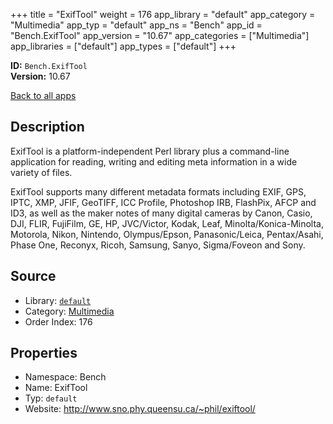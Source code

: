 ﻿+++
title = "ExifTool"
weight = 176
app_library = "default"
app_category = "Multimedia"
app_typ = "default"
app_ns = "Bench"
app_id = "Bench.ExifTool"
app_version = "10.67"
app_categories = ["Multimedia"]
app_libraries = ["default"]
app_types = ["default"]
+++

**ID:** `Bench.ExifTool`  
**Version:** 10.67  
<!--more-->

[Back to all apps](/apps/)

## Description
ExifTool is a platform-independent Perl library plus a command-line application
for reading, writing and editing meta information in a wide variety of files.

ExifTool supports many different metadata formats including
EXIF, GPS, IPTC, XMP, JFIF, GeoTIFF, ICC Profile, Photoshop IRB, FlashPix, AFCP and ID3,
as well as the maker notes of many digital cameras by
Canon, Casio, DJI, FLIR, FujiFilm, GE, HP, JVC/Victor, Kodak, Leaf,
Minolta/Konica-Minolta, Motorola, Nikon, Nintendo, Olympus/Epson, Panasonic/Leica,
Pentax/Asahi, Phase One, Reconyx, Ricoh, Samsung, Sanyo, Sigma/Foveon and Sony.

## Source

* Library: [`default`](/app_libraries/default)
* Category: [Multimedia](/app_categories/multimedia)
* Order Index: 176

## Properties

* Namespace: Bench
* Name: ExifTool
* Typ: `default`
* Website: <http://www.sno.phy.queensu.ca/~phil/exiftool/>

